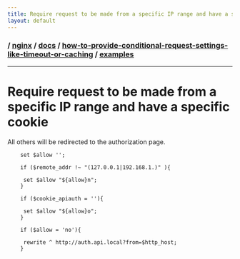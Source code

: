 ```yaml
---
title: Require request to be made from a specific IP range and have a specific cookie
layout: default
---
```


### / [nginx](./../../../) / [docs](./../../) / [how-to-provide-conditional-request-settings-like-timeout-or-caching](./../) / [examples](./)

-----------------------------------------------------------------------------------

# Require request to be made from a specific IP range and have a specific cookie

All others will be redirected to the authorization page.

```
    set $allow '';

    if ($remote_addr !~ "(127.0.0.1|192.168.1.)" ){

   	 set $allow "${allow}n";
    }

    if ($cookie_apiauth = ''){

   	 set $allow "${allow}o";
    }

    if ($allow = 'no'){

   	 rewrite ^ http://auth.api.local?from=$http_host;
    }    

```